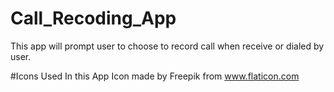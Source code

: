 # Call_Recoding_App
This app will prompt user to choose to record call when receive or dialed by user.

#Icons Used In this App
Icon made by Freepik from www.flaticon.com
